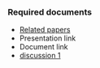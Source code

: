 ### Required documents
- [Related papers](/docs/papers)
- Presentation link
- Document link
- [discussion 1](https://docs.google.com/document/d/1_3PNYIf6IQ4XowFW0W8FqSjmJt7FqsPbqBrZGwQaHyw/edit)
